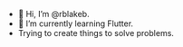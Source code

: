 - 👋 Hi, I’m @rblakeb.
- 🌱 I’m currently learning Flutter.
- Trying to create things to solve problems.

